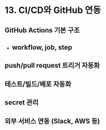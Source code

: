 # 13. CI/CD와 GitHub 연동

## GitHub Actions 기본 구조

- ## workflow, job, step

## push/pull request 트리거 자동화

## 테스트/빌드/배포 자동화

## secret 관리

## 외부 서비스 연동 (Slack, AWS 등)